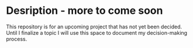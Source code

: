 # Desription - more to come soon
This repository is for an upcoming project that has not yet been decided.  Until I finalize a topic I will use this space to document my decision-making process.
